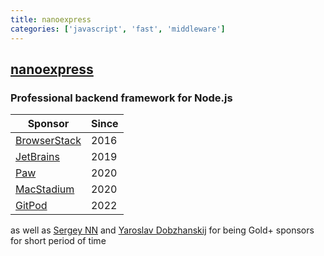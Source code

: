 ```yaml
---
title: nanoexpress
categories: ['javascript', 'fast', 'middleware']
---
```

## [nanoexpress](https://github.com/nanoexpress/nanoexpress)

### Professional backend framework for Node.js


| Sponsor                                       | Since |
| --------------------------------------------- | ----- |
| [BrowserStack](https://www.browserstack.com/) | 2016  |
| [JetBrains](https://www.jetbrains.com/)       | 2019  |
| [Paw](https://paw.cloud/)                     | 2020  |
| [MacStadium](https://www.macstadium.com/)     | 2020  |
| [GitPod](https://www.gitpod.io/)              | 2022  |

as well as [Sergey NN](https://github.com/mrauhu) and
[Yaroslav Dobzhanskij](https://github.com/yarsky-tgz) for
being Gold+ sponsors for short period of time

